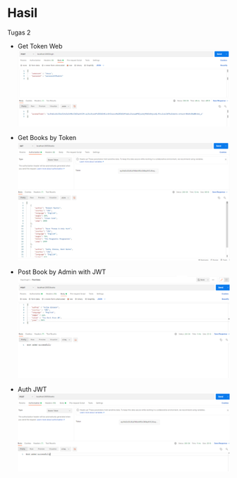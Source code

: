 # Hasil

Tugas 2

- Get Token Web
![img 1](assets/get_auth.png)

- Get Books by Token
![img 2](assets/Get_book_with_auth.png)

- Post Book by Admin with JWT
![img 3](assets/Post_data_with_jwt.png)

- Auth JWT
![img 4](assets/auth_jwt.png)

